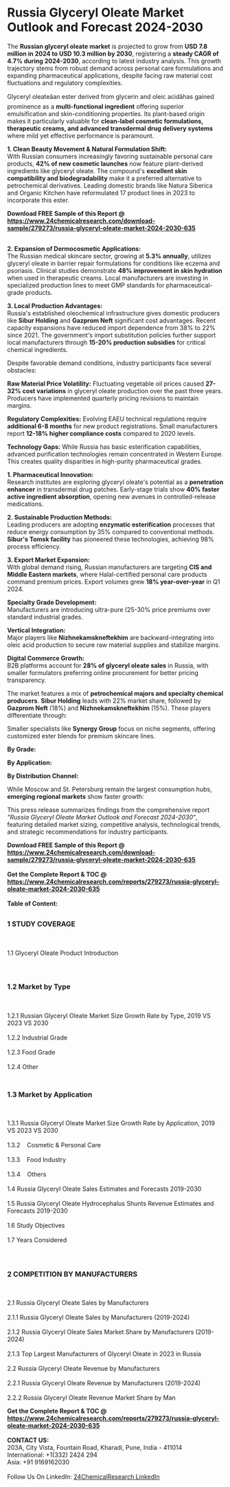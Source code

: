 <h1>Russia Glyceryl Oleate Market Outlook and Forecast 2024-2030</h1><p>The <strong>Russian glyceryl oleate market</strong> is projected to grow from <strong>USD 7.8 million in 2024 to USD 10.3 million by 2030</strong>, registering a <strong>steady CAGR of 4.7% during 2024-2030</strong>, according to latest industry analysis. This growth trajectory stems from robust demand across personal care formulations and expanding pharmaceutical applications, despite facing raw material cost fluctuations and regulatory complexities.</p><p>Glyceryl oleateâan ester derived from glycerin and oleic acidâhas gained prominence as a <strong>multi-functional ingredient</strong> offering superior emulsification and skin-conditioning properties. Its plant-based origin makes it particularly valuable for <strong>clean-label cosmetic formulations, therapeutic creams, and advanced transdermal drug delivery systems</strong> where mild yet effective performance is paramount.</p><p><strong>1. Clean Beauty Movement &amp; Natural Formulation Shift:</strong><br>
With Russian consumers increasingly favoring sustainable personal care products, <strong>42% of new cosmetic launches</strong> now feature plant-derived ingredients like glyceryl oleate. The compound's <strong>excellent skin compatibility and biodegradability</strong> make it a preferred alternative to petrochemical derivatives. Leading domestic brands like Natura Siberica and Organic Kitchen have reformulated 17 product lines in 2023 to incorporate this ester.</p><div><b>Download FREE Sample of this Report @ 
            <a href="https://www.24chemicalresearch.com/download-sample/279273/russia-glyceryl-oleate-market-2024-2030-635">
            https://www.24chemicalresearch.com/download-sample/279273/russia-glyceryl-oleate-market-2024-2030-635</a></b></div><br><p><strong>2. Expansion of Dermocosmetic Applications:</strong><br>
The Russian medical skincare sector, growing at <strong>5.3% annually</strong>, utilizes glyceryl oleate in barrier repair formulations for conditions like eczema and psoriasis. Clinical studies demonstrate <strong>48% improvement in skin hydration</strong> when used in therapeutic creams. Local manufacturers are investing in specialized production lines to meet GMP standards for pharmaceutical-grade products.</p><p><strong>3. Local Production Advantages:</strong><br>
Russia's established oleochemical infrastructure gives domestic producers like <strong>Sibur Holding</strong> and <strong>Gazprom Neft</strong> significant cost advantages. Recent capacity expansions have reduced import dependence from 38% to 22% since 2021. The government's import substitution policies further support local manufacturers through <strong>15-20% production subsidies</strong> for critical chemical ingredients.</p><p>Despite favorable demand conditions, industry participants face several obstacles:</p><p><strong>Raw Material Price Volatility:</strong> Fluctuating vegetable oil prices caused <strong>27-32% cost variations</strong> in glyceryl oleate production over the past three years. Producers have implemented quarterly pricing revisions to maintain margins.</p><p><strong>Regulatory Complexities:</strong> Evolving EAEU technical regulations require <strong>additional 6-8 months</strong> for new product registrations. Small manufacturers report <strong>12-18% higher compliance costs</strong> compared to 2020 levels.</p><p><strong>Technology Gaps:</strong> While Russia has basic esterification capabilities, advanced purification technologies remain concentrated in Western Europe. This creates quality disparities in high-purity pharmaceutical grades.</p><p><strong>1. Pharmaceutical Innovation:</strong><br>
Research institutes are exploring glyceryl oleate's potential as a <strong>penetration enhancer</strong> in transdermal drug patches. Early-stage trials show <strong>40% faster active ingredient absorption</strong>, opening new avenues in controlled-release medications.</p><p><strong>2. Sustainable Production Methods:</strong><br>
Leading producers are adopting <strong>enzymatic esterification</strong> processes that reduce energy consumption by 35% compared to conventional methods. <strong>Sibur's Tomsk facility</strong> has pioneered these technologies, achieving 98% process efficiency.</p><p><strong>3. Export Market Expansion:</strong><br>
With global demand rising, Russian manufacturers are targeting <strong>CIS and Middle Eastern markets</strong>, where Halal-certified personal care products command premium prices. Export volumes grew <strong>18% year-over-year</strong> in Q1 2024.</p><p><strong>Specialty Grade Development:</strong><br>
	Manufacturers are introducing ultra-pure (25-30% price premiums over standard industrial grades.</p><p><strong>Vertical Integration:</strong><br>
	Major players like <strong>Nizhnekamskneftekhim</strong> are backward-integrating into oleic acid production to secure raw material supplies and stabilize margins.</p><p><strong>Digital Commerce Growth:</strong><br>
	B2B platforms account for <strong>28% of glyceryl oleate sales</strong> in Russia, with smaller formulators preferring online procurement for better pricing transparency.</p><p>The market features a mix of <strong>petrochemical majors and specialty chemical producers</strong>. <strong>Sibur Holding</strong> leads with 22% market share, followed by <strong>Gazprom Neft</strong> (18%) and <strong>Nizhnekamskneftekhim</strong> (15%). These players differentiate through:</p><p>Smaller specialists like <strong>Synergy Group</strong> focus on niche segments, offering customized ester blends for premium skincare lines.</p><p><strong>By Grade:</strong></p><p><strong>By Application:</strong></p><p><strong>By Distribution Channel:</strong></p><p>While Moscow and St. Petersburg remain the largest consumption hubs, <strong>emerging regional markets</strong> show faster growth:</p><p>This press release summarizes findings from the comprehensive report <em>"Russia Glyceryl Oleate Market Outlook and Forecast 2024-2030"</em>, featuring detailed market sizing, competitive analysis, technological trends, and strategic recommendations for industry participants.</p><div><b>Download FREE Sample of this Report @ 
            <a href="https://www.24chemicalresearch.com/download-sample/279273/russia-glyceryl-oleate-market-2024-2030-635">
            https://www.24chemicalresearch.com/download-sample/279273/russia-glyceryl-oleate-market-2024-2030-635</a></b></div><br><div><b>Get the Complete Report & TOC @ 
            <a href="https://www.24chemicalresearch.com/reports/279273/russia-glyceryl-oleate-market-2024-2030-635">
            https://www.24chemicalresearch.com/reports/279273/russia-glyceryl-oleate-market-2024-2030-635</a></b></div><br>
            <b>Table of Content:</b><p><h2><span style="font-size:16px"><strong>1 STUDY COVERAGE</strong></span></h2><br />
<p>1.1 Glyceryl Oleate Product Introduction</p><br />
<h2><span style="font-size:16px"><strong>1.2 Market by Type</strong></span></h2><br />
<p>1.2.1 Russian Glyceryl Oleate Market Size Growth Rate by Type, 2019 VS 2023 VS 2030<br /><br />
1.2.2 Industrial Grade&nbsp;&nbsp; &nbsp;<br /><br />
1.2.3 Food Grade<br /><br />
1.2.4 Other<br /><br />
<h2><span style="font-size:16px"><strong>1.3 Market by Application</strong></span></h2><br />
<p>1.3.1 Russia Glyceryl Oleate Market Size Growth Rate by Application, 2019 VS 2023 VS 2030<br /><br />
1.3.2&nbsp;&nbsp; &nbsp;Cosmetic & Personal Care<br /><br />
1.3.3&nbsp;&nbsp; &nbsp;Food Industry<br /><br />
1.3.4&nbsp;&nbsp; &nbsp;Others<br /><br />
1.4 Russia Glyceryl Oleate Sales Estimates and Forecasts 2019-2030<br /><br />
1.5 Russia Glyceryl Oleate Hydrocephalus Shunts Revenue Estimates and Forecasts 2019-2030<br /><br />
1.6 Study Objectives<br /><br />
1.7 Years Considered</p><br />
<h2><span style="font-size:16px"><strong>2 COMPETITION BY MANUFACTURERS</strong></span></h2><br />
<p>2.1 Russia Glyceryl Oleate Sales by Manufacturers<br /><br />
2.1.1 Russia Glyceryl Oleate Sales by Manufacturers (2019-2024)<br /><br />
2.1.2 Russia Glyceryl Oleate Sales Market Share by Manufacturers (2019-2024)<br /><br />
2.1.3 Top Largest Manufacturers of Glyceryl Oleate in 2023 in Russia<br /><br />
2.2 Russia Glyceryl Oleate Revenue by Manufacturers<br /><br />
2.2.1 Russia Glyceryl Oleate Revenue by Manufacturers (2019-2024)<br /><br />
2.2.2 Russia Glyceryl Oleate Revenue Market Share by Man</p><div><b>Get the Complete Report & TOC @ 
            <a href="https://www.24chemicalresearch.com/reports/279273/russia-glyceryl-oleate-market-2024-2030-635">
            https://www.24chemicalresearch.com/reports/279273/russia-glyceryl-oleate-market-2024-2030-635</a></b></div><br><b>CONTACT US:</b><br>
            203A, City Vista, Fountain Road, Kharadi, Pune, India - 411014<br>
            International: +1(332) 2424 294<br>
            Asia: +91 9169162030 <br><br>
            Follow Us On LinkedIn: <a href="https://www.linkedin.com/company/24chemicalresearch/">24ChemicalResearch LinkedIn</a>